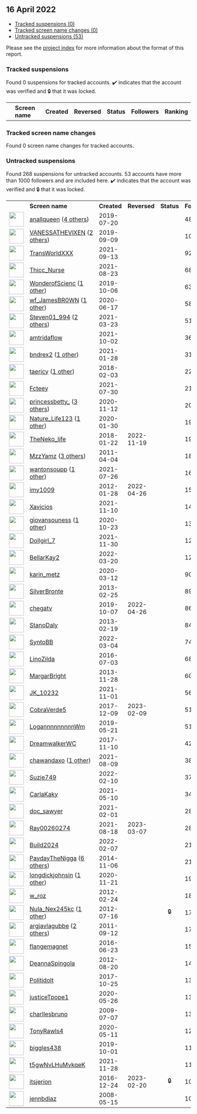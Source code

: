 ## 16 April 2022

* [Tracked suspensions (0)](#tracked-suspensions)
* [Tracked screen name changes (0)](#tracked-screen-name-changes)
* [Untracked suspensions (53)](#untracked-suspensions)

Please see the [project index](https://github.com/travisbrown/twitter-watch) for more information about the format of this report.

### Tracked suspensions

Found 0 suspensions for tracked accounts.
  ✔️ indicates that the account was verified and 🔒 that it was locked.

<table>
    <tr>
        <th></th>
        <th align="left">Screen name</th>
        <th align="left">Created</th>
        <th align="left">Reversed</th>
        <th align="left">Status</th>
        <th align="left">Followers</th>
        <th align="left">Ranking</th></tr>
    </tr></table>

### Tracked screen name changes

Found 0 screen name changes for tracked accounts.

### Untracked suspensions

Found 268 suspensions for untracked accounts.
53 accounts have more than 1000 followers and are included here.
  ✔️ indicates that the account was verified and 🔒 that it was locked.

<table>
    <tr>
        <th></th>
        <th align="left">Screen name</th>
        <th align="left">Created</th>
        <th align="left">Reversed</th>
        <th align="left">Status</th>
        <th align="left">Followers</th>
    </tr>
        <tr>
            <td><a href="https://twitter.com/intent/user?user_id=1152729174504812544">
                <img src="https://pbs.twimg.com/profile_images/1468254869786136578/XG7K6KXB_normal.jpg" width="40px" height="40px" align="center"/></a>
            </td>
            <td>
                <a href="https://twitter.com/anallqueen">anallqueen</a>&nbsp;(<a href="https://api.memory.lol/v1/tw/id/1152729174504812544">4 others</a>)&nbsp;</td>
            <td>2019-07-20</td>
            <td></td>
            <td align="center"></td>
            <td>485477</td>
        </tr>
        <tr>
            <td><a href="https://twitter.com/intent/user?user_id=1170934683216924673">
                <img src="https://pbs.twimg.com/profile_images/1498113253888589824/rii5uVdv_normal.jpg" width="40px" height="40px" align="center"/></a>
            </td>
            <td>
                <a href="https://twitter.com/VANESSATHEVlXEN">VANESSATHEVlXEN</a>&nbsp;(<a href="https://api.memory.lol/v1/tw/id/1170934683216924673">2 others</a>)&nbsp;</td>
            <td>2019-09-09</td>
            <td></td>
            <td align="center"></td>
            <td>107355</td>
        </tr>
        <tr>
            <td><a href="https://twitter.com/intent/user?user_id=1437310509653499909">
                <img src="https://pbs.twimg.com/profile_images/1471793847738912769/u7XGSxLA_normal.jpg" width="40px" height="40px" align="center"/></a>
            </td>
            <td>
                <a href="https://twitter.com/TransWorldXXX">TransWorldXXX</a></td>
            <td>2021-09-13</td>
            <td></td>
            <td align="center"></td>
            <td>92678</td>
        </tr>
        <tr>
            <td><a href="https://twitter.com/intent/user?user_id=1429677048944119811">
                <img src="https://pbs.twimg.com/profile_images/1485603530773831681/_T-vqpU7_normal.jpg" width="40px" height="40px" align="center"/></a>
            </td>
            <td>
                <a href="https://twitter.com/Thicc_Nurse">Thicc_Nurse</a></td>
            <td>2021-08-23</td>
            <td></td>
            <td align="center"></td>
            <td>68805</td>
        </tr>
        <tr>
            <td><a href="https://twitter.com/intent/user?user_id=1180892997170421761">
                <img src="https://pbs.twimg.com/profile_images/1240091880894992387/DDc3-U-S_normal.jpg" width="40px" height="40px" align="center"/></a>
            </td>
            <td>
                <a href="https://twitter.com/WonderofScienc">WonderofScienc</a>&nbsp;(<a href="https://api.memory.lol/v1/tw/id/1180892997170421761">1 other</a>)&nbsp;</td>
            <td>2019-10-06</td>
            <td></td>
            <td align="center"></td>
            <td>63515</td>
        </tr>
        <tr>
            <td><a href="https://twitter.com/intent/user?user_id=1273217715826765825">
                <img src="https://pbs.twimg.com/profile_images/1495139389860720642/8m00MmTl_normal.jpg" width="40px" height="40px" align="center"/></a>
            </td>
            <td>
                <a href="https://twitter.com/wf_JamesBR0WN">wf_JamesBR0WN</a>&nbsp;(<a href="https://api.memory.lol/v1/tw/id/1273217715826765825">1 other</a>)&nbsp;</td>
            <td>2020-06-17</td>
            <td></td>
            <td align="center"></td>
            <td>58036</td>
        </tr>
        <tr>
            <td><a href="https://twitter.com/intent/user?user_id=1374466472345362435">
                <img src="https://pbs.twimg.com/profile_images/1484705804292960269/s4BVP_8I_normal.jpg" width="40px" height="40px" align="center"/></a>
            </td>
            <td>
                <a href="https://twitter.com/Steven01_994">Steven01_994</a>&nbsp;(<a href="https://api.memory.lol/v1/tw/id/1374466472345362435">2 others</a>)&nbsp;</td>
            <td>2021-03-23</td>
            <td></td>
            <td align="center"></td>
            <td>51688</td>
        </tr>
        <tr>
            <td><a href="https://twitter.com/intent/user?user_id=1444171450194317314">
                <img src="https://pbs.twimg.com/profile_images/1485974434062217217/7i7s1DuE_normal.jpg" width="40px" height="40px" align="center"/></a>
            </td>
            <td>
                <a href="https://twitter.com/amtridaflow">amtridaflow</a></td>
            <td>2021-10-02</td>
            <td></td>
            <td align="center"></td>
            <td>36742</td>
        </tr>
        <tr>
            <td><a href="https://twitter.com/intent/user?user_id=1354652002605821953">
                <img src="https://pbs.twimg.com/profile_images/1492827073798451200/tsP6YDdf_normal.jpg" width="40px" height="40px" align="center"/></a>
            </td>
            <td>
                <a href="https://twitter.com/bndrex2">bndrex2</a>&nbsp;(<a href="https://api.memory.lol/v1/tw/id/1354652002605821953">1 other</a>)&nbsp;</td>
            <td>2021-01-28</td>
            <td></td>
            <td align="center"></td>
            <td>31272</td>
        </tr>
        <tr>
            <td><a href="https://twitter.com/intent/user?user_id=959838754973409280">
                <img src="https://pbs.twimg.com/profile_images/1494180640807346179/9uHPVKqp_normal.jpg" width="40px" height="40px" align="center"/></a>
            </td>
            <td>
                <a href="https://twitter.com/taericy">taericy</a>&nbsp;(<a href="https://api.memory.lol/v1/tw/id/959838754973409280">1 other</a>)&nbsp;</td>
            <td>2018-02-03</td>
            <td></td>
            <td align="center"></td>
            <td>22854</td>
        </tr>
        <tr>
            <td><a href="https://twitter.com/intent/user?user_id=1421173947249446912">
                <img src="https://pbs.twimg.com/profile_images/1496032681339072512/aKVjcXnK_normal.jpg" width="40px" height="40px" align="center"/></a>
            </td>
            <td>
                <a href="https://twitter.com/Fcteey">Fcteey</a></td>
            <td>2021-07-30</td>
            <td></td>
            <td align="center"></td>
            <td>21654</td>
        </tr>
        <tr>
            <td><a href="https://twitter.com/intent/user?user_id=1326816961284726785">
                <img src="https://pbs.twimg.com/profile_images/1494945438688059395/5qbhMjAv_normal.jpg" width="40px" height="40px" align="center"/></a>
            </td>
            <td>
                <a href="https://twitter.com/princessbetty_">princessbetty_</a>&nbsp;(<a href="https://api.memory.lol/v1/tw/id/1326816961284726785">3 others</a>)&nbsp;</td>
            <td>2020-11-12</td>
            <td></td>
            <td align="center"></td>
            <td>20797</td>
        </tr>
        <tr>
            <td><a href="https://twitter.com/intent/user?user_id=1222777985402654721">
                <img src="https://pbs.twimg.com/profile_images/1236599855184830464/mpB_SDMI_normal.jpg" width="40px" height="40px" align="center"/></a>
            </td>
            <td>
                <a href="https://twitter.com/Nature_Life123">Nature_Life123</a>&nbsp;(<a href="https://api.memory.lol/v1/tw/id/1222777985402654721">1 other</a>)&nbsp;</td>
            <td>2020-01-30</td>
            <td></td>
            <td align="center"></td>
            <td>19718</td>
        </tr>
        <tr>
            <td><a href="https://twitter.com/intent/user?user_id=955313410102759424">
                <img src="https://pbs.twimg.com/profile_images/955314825088913408/qXQMt-_S_normal.png" width="40px" height="40px" align="center"/></a>
            </td>
            <td>
                <a href="https://twitter.com/TheNeko_life">TheNeko_life</a></td>
            <td>2018-01-22</td>
            <td>2022-11-19</td>
            <td align="center"></td>
            <td>19112</td>
        </tr>
        <tr>
            <td><a href="https://twitter.com/intent/user?user_id=276841820">
                <img src="https://pbs.twimg.com/profile_images/1400087664502714369/bgCKqcLP_normal.jpg" width="40px" height="40px" align="center"/></a>
            </td>
            <td>
                <a href="https://twitter.com/MzzYamz">MzzYamz</a>&nbsp;(<a href="https://api.memory.lol/v1/tw/id/276841820">3 others</a>)&nbsp;</td>
            <td>2011-04-04</td>
            <td></td>
            <td align="center"></td>
            <td>18977</td>
        </tr>
        <tr>
            <td><a href="https://twitter.com/intent/user?user_id=1419719588200304641">
                <img src="https://pbs.twimg.com/profile_images/1498666139366436879/enwTAQvh_normal.jpg" width="40px" height="40px" align="center"/></a>
            </td>
            <td>
                <a href="https://twitter.com/wantonsoupp">wantonsoupp</a>&nbsp;(<a href="https://api.memory.lol/v1/tw/id/1419719588200304641">1 other</a>)&nbsp;</td>
            <td>2021-07-26</td>
            <td></td>
            <td align="center"></td>
            <td>16387</td>
        </tr>
        <tr>
            <td><a href="https://twitter.com/intent/user?user_id=476794992">
                <img src="https://pbs.twimg.com/profile_images/560120947269570561/W14dppIQ_normal.jpeg" width="40px" height="40px" align="center"/></a>
            </td>
            <td>
                <a href="https://twitter.com/imy1009">imy1009</a></td>
            <td>2012-01-28</td>
            <td>2022-04-26</td>
            <td align="center"></td>
            <td>15102</td>
        </tr>
        <tr>
            <td><a href="https://twitter.com/intent/user?user_id=1458327827791630340">
                <img src="" width="40px" height="40px" align="center"/></a>
            </td>
            <td>
                <a href="https://twitter.com/Xavicios">Xavicios</a></td>
            <td>2021-11-10</td>
            <td></td>
            <td align="center"></td>
            <td>14973</td>
        </tr>
        <tr>
            <td><a href="https://twitter.com/intent/user?user_id=1319775051353292801">
                <img src="https://pbs.twimg.com/profile_images/1513310569012604931/uDvH-p79_normal.jpg" width="40px" height="40px" align="center"/></a>
            </td>
            <td>
                <a href="https://twitter.com/giovansouness">giovansouness</a>&nbsp;(<a href="https://api.memory.lol/v1/tw/id/1319775051353292801">1 other</a>)&nbsp;</td>
            <td>2020-10-23</td>
            <td></td>
            <td align="center"></td>
            <td>13350</td>
        </tr>
        <tr>
            <td><a href="https://twitter.com/intent/user?user_id=1465694789303627781">
                <img src="https://pbs.twimg.com/profile_images/1465695384064331782/FWsyNr_W_normal.jpg" width="40px" height="40px" align="center"/></a>
            </td>
            <td>
                <a href="https://twitter.com/Dollgirl_7">Dollgirl_7</a></td>
            <td>2021-11-30</td>
            <td></td>
            <td align="center"></td>
            <td>12670</td>
        </tr>
        <tr>
            <td><a href="https://twitter.com/intent/user?user_id=1505635503072325634">
                <img src="https://pbs.twimg.com/profile_images/1505659351553486853/-_bHY5vq_normal.jpg" width="40px" height="40px" align="center"/></a>
            </td>
            <td>
                <a href="https://twitter.com/BellarKay2">BellarKay2</a></td>
            <td>2022-03-20</td>
            <td></td>
            <td align="center"></td>
            <td>12181</td>
        </tr>
        <tr>
            <td><a href="https://twitter.com/intent/user?user_id=1238093070832472066">
                <img src="https://pbs.twimg.com/profile_images/1391822439374594048/KaSBxlWN_normal.png" width="40px" height="40px" align="center"/></a>
            </td>
            <td>
                <a href="https://twitter.com/karin_metz">karin_metz</a></td>
            <td>2020-03-12</td>
            <td></td>
            <td align="center"></td>
            <td>9039</td>
        </tr>
        <tr>
            <td><a href="https://twitter.com/intent/user?user_id=1217149441">
                <img src="https://pbs.twimg.com/profile_images/1483726781920120834/Suerej54_normal.jpg" width="40px" height="40px" align="center"/></a>
            </td>
            <td>
                <a href="https://twitter.com/SilverBronte">SilverBronte</a></td>
            <td>2013-02-25</td>
            <td></td>
            <td align="center"></td>
            <td>8928</td>
        </tr>
        <tr>
            <td><a href="https://twitter.com/intent/user?user_id=1181234672476532737">
                <img src="https://pbs.twimg.com/profile_images/1516120496466706433/C1vgvO1O_normal.jpg" width="40px" height="40px" align="center"/></a>
            </td>
            <td>
                <a href="https://twitter.com/chegatv">chegatv</a></td>
            <td>2019-10-07</td>
            <td>2022-04-26</td>
            <td align="center"></td>
            <td>8614</td>
        </tr>
        <tr>
            <td><a href="https://twitter.com/intent/user?user_id=1195599786">
                <img src="https://pbs.twimg.com/profile_images/1483741755476361216/I0d9CCB2_normal.jpg" width="40px" height="40px" align="center"/></a>
            </td>
            <td>
                <a href="https://twitter.com/StanoDaly">StanoDaly</a></td>
            <td>2013-02-19</td>
            <td></td>
            <td align="center"></td>
            <td>8484</td>
        </tr>
        <tr>
            <td><a href="https://twitter.com/intent/user?user_id=1499737886970761225">
                <img src="https://pbs.twimg.com/profile_images/1501577549482237954/qMXwdgjp_normal.jpg" width="40px" height="40px" align="center"/></a>
            </td>
            <td>
                <a href="https://twitter.com/SyntoBB">SyntoBB</a></td>
            <td>2022-03-04</td>
            <td></td>
            <td align="center"></td>
            <td>7447</td>
        </tr>
        <tr>
            <td><a href="https://twitter.com/intent/user?user_id=749648750855983104">
                <img src="https://pbs.twimg.com/profile_images/1470904813890191360/3CD_3E4l_normal.jpg" width="40px" height="40px" align="center"/></a>
            </td>
            <td>
                <a href="https://twitter.com/LinoZilda">LinoZilda</a></td>
            <td>2016-07-03</td>
            <td></td>
            <td align="center"></td>
            <td>6830</td>
        </tr>
        <tr>
            <td><a href="https://twitter.com/intent/user?user_id=2219374688">
                <img src="https://pbs.twimg.com/profile_images/1511162243194318851/GpIwiumh_normal.jpg" width="40px" height="40px" align="center"/></a>
            </td>
            <td>
                <a href="https://twitter.com/MargarBright">MargarBright</a></td>
            <td>2013-11-28</td>
            <td></td>
            <td align="center"></td>
            <td>6075</td>
        </tr>
        <tr>
            <td><a href="https://twitter.com/intent/user?user_id=1455090302419496963">
                <img src="https://pbs.twimg.com/profile_images/1460942507655974912/gQRSkve1_normal.jpg" width="40px" height="40px" align="center"/></a>
            </td>
            <td>
                <a href="https://twitter.com/JK_10232">JK_10232</a></td>
            <td>2021-11-01</td>
            <td></td>
            <td align="center"></td>
            <td>5643</td>
        </tr>
        <tr>
            <td><a href="https://twitter.com/intent/user?user_id=939299117347606528">
                <img src="https://pbs.twimg.com/profile_images/1352077116414844933/fRCX5c2H_normal.jpg" width="40px" height="40px" align="center"/></a>
            </td>
            <td>
                <a href="https://twitter.com/CobraVerde5">CobraVerde5</a></td>
            <td>2017-12-09</td>
            <td>2023-02-09</td>
            <td align="center"></td>
            <td>5128</td>
        </tr>
        <tr>
            <td><a href="https://twitter.com/intent/user?user_id=1130940537471561729">
                <img src="https://pbs.twimg.com/profile_images/1430606934160199680/m7eWRgDy_normal.jpg" width="40px" height="40px" align="center"/></a>
            </td>
            <td>
                <a href="https://twitter.com/LogannnnnnnnnWm">LogannnnnnnnnWm</a></td>
            <td>2019-05-21</td>
            <td></td>
            <td align="center"></td>
            <td>5122</td>
        </tr>
        <tr>
            <td><a href="https://twitter.com/intent/user?user_id=929089221029126145">
                <img src="https://pbs.twimg.com/profile_images/1509248696382152704/lh0qUfjU_normal.jpg" width="40px" height="40px" align="center"/></a>
            </td>
            <td>
                <a href="https://twitter.com/DreamwalkerWC">DreamwalkerWC</a></td>
            <td>2017-11-10</td>
            <td></td>
            <td align="center"></td>
            <td>4259</td>
        </tr>
        <tr>
            <td><a href="https://twitter.com/intent/user?user_id=1424619516445790212">
                <img src="https://pbs.twimg.com/profile_images/1495825538677723138/X0OJRmVw_normal.jpg" width="40px" height="40px" align="center"/></a>
            </td>
            <td>
                <a href="https://twitter.com/chawandaxo">chawandaxo</a>&nbsp;(<a href="https://api.memory.lol/v1/tw/id/1424619516445790212">1 other</a>)&nbsp;</td>
            <td>2021-08-09</td>
            <td></td>
            <td align="center"></td>
            <td>3882</td>
        </tr>
        <tr>
            <td><a href="https://twitter.com/intent/user?user_id=1491843350554726404">
                <img src="https://pbs.twimg.com/profile_images/1506119719790813189/QxQG8IQG_normal.jpg" width="40px" height="40px" align="center"/></a>
            </td>
            <td>
                <a href="https://twitter.com/Suzie749">Suzie749</a></td>
            <td>2022-02-10</td>
            <td></td>
            <td align="center"></td>
            <td>3735</td>
        </tr>
        <tr>
            <td><a href="https://twitter.com/intent/user?user_id=1391766884052254720">
                <img src="https://pbs.twimg.com/profile_images/1457645043494363137/j2POub_m_normal.jpg" width="40px" height="40px" align="center"/></a>
            </td>
            <td>
                <a href="https://twitter.com/CarlaKaky">CarlaKaky</a></td>
            <td>2021-05-10</td>
            <td></td>
            <td align="center"></td>
            <td>3419</td>
        </tr>
        <tr>
            <td><a href="https://twitter.com/intent/user?user_id=1356227059538944003">
                <img src="https://pbs.twimg.com/profile_images/1358058540024397824/1FXkLbyU_normal.jpg" width="40px" height="40px" align="center"/></a>
            </td>
            <td>
                <a href="https://twitter.com/doc_sawyer">doc_sawyer</a></td>
            <td>2021-02-01</td>
            <td></td>
            <td align="center"></td>
            <td>2836</td>
        </tr>
        <tr>
            <td><a href="https://twitter.com/intent/user?user_id=1427959621612969988">
                <img src="https://pbs.twimg.com/profile_images/1487069773414420482/4nq1AfXG_normal.jpg" width="40px" height="40px" align="center"/></a>
            </td>
            <td>
                <a href="https://twitter.com/Ray00260274">Ray00260274</a></td>
            <td>2021-08-18</td>
            <td>2023-03-07</td>
            <td align="center"></td>
            <td>2807</td>
        </tr>
        <tr>
            <td><a href="https://twitter.com/intent/user?user_id=1490782917865488394">
                <img src="https://pbs.twimg.com/profile_images/1510442910046724097/4K9R8_p6_normal.png" width="40px" height="40px" align="center"/></a>
            </td>
            <td>
                <a href="https://twitter.com/Build2024">Build2024</a></td>
            <td>2022-02-07</td>
            <td></td>
            <td align="center"></td>
            <td>2184</td>
        </tr>
        <tr>
            <td><a href="https://twitter.com/intent/user?user_id=2891901157">
                <img src="https://pbs.twimg.com/profile_images/1510449133257048067/YHGrwMXw_normal.jpg" width="40px" height="40px" align="center"/></a>
            </td>
            <td>
                <a href="https://twitter.com/PaydayTheNigga">PaydayTheNigga</a>&nbsp;(<a href="https://api.memory.lol/v1/tw/id/2891901157">6 others</a>)&nbsp;</td>
            <td>2014-11-06</td>
            <td></td>
            <td align="center"></td>
            <td>2111</td>
        </tr>
        <tr>
            <td><a href="https://twitter.com/intent/user?user_id=1330206872897531905">
                <img src="https://pbs.twimg.com/profile_images/1510164762767810561/BbTETmEr_normal.jpg" width="40px" height="40px" align="center"/></a>
            </td>
            <td>
                <a href="https://twitter.com/longdickjohnsin">longdickjohnsin</a>&nbsp;(<a href="https://api.memory.lol/v1/tw/id/1330206872897531905">1 other</a>)&nbsp;</td>
            <td>2020-11-21</td>
            <td></td>
            <td align="center"></td>
            <td>1911</td>
        </tr>
        <tr>
            <td><a href="https://twitter.com/intent/user?user_id=501741442">
                <img src="https://pbs.twimg.com/profile_images/805450482927837184/EOnYFIV5_normal.jpg" width="40px" height="40px" align="center"/></a>
            </td>
            <td>
                <a href="https://twitter.com/w_roz">w_roz</a></td>
            <td>2012-02-24</td>
            <td></td>
            <td align="center"></td>
            <td>1894</td>
        </tr>
        <tr>
            <td><a href="https://twitter.com/intent/user?user_id=636744943">
                <img src="https://pbs.twimg.com/profile_images/1498506191382605825/FR_sY3qv_normal.jpg" width="40px" height="40px" align="center"/></a>
            </td>
            <td>
                <a href="https://twitter.com/NuIa_Nex245kc">NuIa_Nex245kc</a>&nbsp;(<a href="https://api.memory.lol/v1/tw/id/636744943">1 other</a>)&nbsp;</td>
            <td>2012-07-16</td>
            <td></td>
            <td align="center">🔒</td>
            <td>1744</td>
        </tr>
        <tr>
            <td><a href="https://twitter.com/intent/user?user_id=372179411">
                <img src="https://pbs.twimg.com/profile_images/1362792842939281410/bUWS2-0Z_normal.jpg" width="40px" height="40px" align="center"/></a>
            </td>
            <td>
                <a href="https://twitter.com/argjavlagubbe">argjavlagubbe</a>&nbsp;(<a href="https://api.memory.lol/v1/tw/id/372179411">2 others</a>)&nbsp;</td>
            <td>2011-09-12</td>
            <td></td>
            <td align="center"></td>
            <td>1709</td>
        </tr>
        <tr>
            <td><a href="https://twitter.com/intent/user?user_id=745910361983959042">
                <img src="https://pbs.twimg.com/profile_images/1503695351873785858/6RFKYiPh_normal.jpg" width="40px" height="40px" align="center"/></a>
            </td>
            <td>
                <a href="https://twitter.com/flangemagnet">flangemagnet</a></td>
            <td>2016-06-23</td>
            <td></td>
            <td align="center"></td>
            <td>1541</td>
        </tr>
        <tr>
            <td><a href="https://twitter.com/intent/user?user_id=769410830">
                <img src="https://pbs.twimg.com/profile_images/1038975696050245633/JvnQQuvm_normal.jpg" width="40px" height="40px" align="center"/></a>
            </td>
            <td>
                <a href="https://twitter.com/DeannaSpingola">DeannaSpingola</a></td>
            <td>2012-08-20</td>
            <td></td>
            <td align="center"></td>
            <td>1434</td>
        </tr>
        <tr>
            <td><a href="https://twitter.com/intent/user?user_id=923177271019671557">
                <img src="https://pbs.twimg.com/profile_images/1514702876270075905/aDKGENR0_normal.jpg" width="40px" height="40px" align="center"/></a>
            </td>
            <td>
                <a href="https://twitter.com/Politidolt">Politidolt</a></td>
            <td>2017-10-25</td>
            <td></td>
            <td align="center"></td>
            <td>1360</td>
        </tr>
        <tr>
            <td><a href="https://twitter.com/intent/user?user_id=1265237846320963584">
                <img src="https://pbs.twimg.com/profile_images/1265239574684536841/qwJ1002y_normal.jpg" width="40px" height="40px" align="center"/></a>
            </td>
            <td>
                <a href="https://twitter.com/justiceTpope1">justiceTpope1</a></td>
            <td>2020-05-26</td>
            <td></td>
            <td align="center"></td>
            <td>1351</td>
        </tr>
        <tr>
            <td><a href="https://twitter.com/intent/user?user_id=54413586">
                <img src="https://pbs.twimg.com/profile_images/1250458149091520514/AX9DZGU3_normal.jpg" width="40px" height="40px" align="center"/></a>
            </td>
            <td>
                <a href="https://twitter.com/charllesbruno">charllesbruno</a></td>
            <td>2009-07-07</td>
            <td></td>
            <td align="center"></td>
            <td>1320</td>
        </tr>
        <tr>
            <td><a href="https://twitter.com/intent/user?user_id=1259962567302184960">
                <img src="https://pbs.twimg.com/profile_images/1429838805142487041/8f7SeAiv_normal.jpg" width="40px" height="40px" align="center"/></a>
            </td>
            <td>
                <a href="https://twitter.com/TonyRawls4">TonyRawls4</a></td>
            <td>2020-05-11</td>
            <td></td>
            <td align="center"></td>
            <td>1293</td>
        </tr>
        <tr>
            <td><a href="https://twitter.com/intent/user?user_id=1179070042421518337">
                <img src="https://pbs.twimg.com/profile_images/1510193482840879112/kI2TRW68_normal.jpg" width="40px" height="40px" align="center"/></a>
            </td>
            <td>
                <a href="https://twitter.com/biggles438">biggles438</a></td>
            <td>2019-10-01</td>
            <td></td>
            <td align="center"></td>
            <td>1127</td>
        </tr>
        <tr>
            <td><a href="https://twitter.com/intent/user?user_id=1464999186043379712">
                <img src="https://pbs.twimg.com/profile_images/1507903969279897601/WzhhIJn5_normal.jpg" width="40px" height="40px" align="center"/></a>
            </td>
            <td>
                <a href="https://twitter.com/t5gwNvLHuMvkqeK">t5gwNvLHuMvkqeK</a></td>
            <td>2021-11-28</td>
            <td></td>
            <td align="center"></td>
            <td>1126</td>
        </tr>
        <tr>
            <td><a href="https://twitter.com/intent/user?user_id=812689924000518144">
                <img src="https://pbs.twimg.com/profile_images/1298486293391974401/SHfMVCyL_normal.jpg" width="40px" height="40px" align="center"/></a>
            </td>
            <td>
                <a href="https://twitter.com/itsjerion">itsjerion</a></td>
            <td>2016-12-24</td>
            <td>2023-02-20</td>
            <td align="center">🔒</td>
            <td>1091</td>
        </tr>
        <tr>
            <td><a href="https://twitter.com/intent/user?user_id=14781115">
                <img src="https://pbs.twimg.com/profile_images/1465072416816865281/zjPo4Fde_normal.jpg" width="40px" height="40px" align="center"/></a>
            </td>
            <td>
                <a href="https://twitter.com/jennbdiaz">jennbdiaz</a></td>
            <td>2008-05-15</td>
            <td></td>
            <td align="center"></td>
            <td>1033</td>
        </tr></table>
